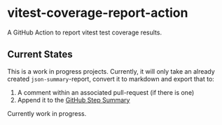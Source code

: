 # vitest-coverage-report-action

A GitHub Action to report vitest test coverage results.

## Current States

This is a work in progress projects. Currently, it will only take an already created `json-summary`-report, convert it to markdown and export that to:

1. A comment within an associated pull-request (if there is one)
2. Append it to the [GitHub Step Summary]()

Currently work in progress.
